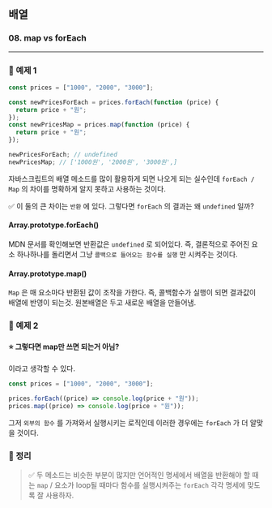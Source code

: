 ## 배열

### 08. map vs forEach

---

### 📌 예제 1

```js
const prices = ["1000", "2000", "3000"];

const newPricesForEach = prices.forEach(function (price) {
  return price + "원";
});
const newPricesMap = prices.map(function (price) {
  return price + "원";
});

newPricesForEach; // undefined
newPricesMap; // ['1000원', '2000원', '3000원',]
```

자바스크립트의 배열 메소드를 많이 활용하게 되면 나오게 되는 실수인데 `forEach / Map` 의 차이를 명확하게 알지 못하고 사용하는 것이다.

✅ 이 둘의 큰 차이는 `반환` 에 있다. 그렇다면 `forEach` 의 결과는 왜 `undefined` 일까?

#### Array.prototype.forEach()

MDN 문서를 확인해보면 반환값은 `undefined` 로 되어있다. 즉, 결론적으로 주어진 요소 하나하나를 돌리면서 그냥 `콜백으로 들어오는 함수를 실행` 만 시켜주는 것이다.

#### Array.prototype.map()

`Map` 은 매 요소마다 반환된 값이 조작을 가한다. 즉, 콜백함수가 실행이 되면 결과값이 배열에 반영이 되는것. 원본배열은 두고 새로운 배열을 만들어냄.

### 📌 예제 2

#### ⭐️ 그렇다면 map만 쓰면 되는거 아님?

이라고 생각할 수 있다.

```js
const prices = ["1000", "2000", "3000"];

prices.forEach((price) => console.log(price + "원"));
prices.map((price) => console.log(price + "원"));
```

그저 `외부의 함수` 를 가져와서 실행시키는 로직인데 이러한 경우에는 `forEach` 가 더 알맞을 것이다.

### 📌 정리

> ✅ 두 메소드는 비슷한 부분이 많지만 언어적인 명세에서 배열을 반환해야 할 때는 `map` / 요소가 loop될 때마다 함수를 실행시켜주는 `forEach`
> 각각 명세에 맞도록 잘 사용하자.
